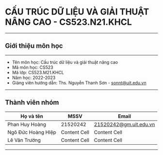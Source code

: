 # CẤU TRÚC DỮ LIỆU VÀ GIẢI THUẬT NÂNG CAO - CS523.N21.KHCL
---
## Giới thiệu môn học
---
* Tên môn học: Cấu trúc dữ liệu và giải thuật nâng cao
* Mã môn học: CS523
* Mã lớp: CS523.M21.KHCL
* Năm học: 2022-2023
* Giảng viên hướng dẫn: Ths. Nguyễn Thanh Sơn - sonnt@uit.edu.vn
---
## Thành viên nhóm 
| Họ và tên  | MSSV | Email |
| ------------- | ------------- |-------------|
| Phan Huy Hoàng  | 21520242 | 21520242@gm.uit.edu.vn|
| Ngô Đức Hoàng HIệp  | Content Cell  | Content Cell |
| Lê Văn Trường  | Content Cell  | Content Cell |

---

